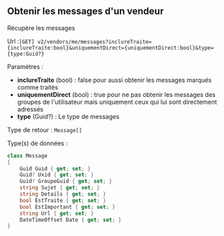 ## <span id='messages'>Obtenir les messages d'un vendeur</span>

Récupère les messages

Url :`[GET] v2/vendors/me/messages?inclureTraite={inclureTraite:bool}&uniquementDirect={uniquementDirect:bool}&type={type:Guid?}`

Paramètres : 

- **inclureTraite** (bool) : false pour aussi obtenir les messages marqués comme traités
- **uniquementDirect** (bool) : true pour ne pas obtenir les messages des groupes de l'utilisateur mais uniquement ceux qui lui sont directement adressés
- **type** (Guid?) : Le type de messages

Type de retour : `Message[]`

Type(s) de données :

```csharp
class Message
{
	Guid Guid { get; set; }
	Guid? Uxid { get; set; }
	Guid? GroupeGuid { get; set; }
	string Sujet { get; set; }
	string Details { get; set; }
	bool EstTraite { get; set; }
	bool EstImportant { get; set; }
	string Url { get; set; }
	DateTimeOffset Date { get; set; }
}

```
